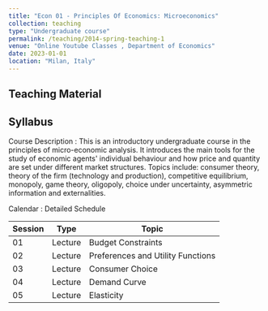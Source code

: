 ```yaml
---
title: "Econ 01 - Principles Of Economics: Microeconomics"
collection: teaching
type: "Undergraduate course"
permalink: /teaching/2014-spring-teaching-1
venue: "Online Youtube Classes , Department of Economics"
date: 2023-01-01
location: "Milan, Italy"
---
```


## Teaching Material

## Syllabus

Course Description
:   This is an introductory undergraduate course in the principles of micro-economic analysis. It introduces the main tools for the study of economic agents' individual behaviour and how price and quantity are set under different market structures. Topics include: consumer theory, theory of the firm (technology and production), competitive equilibrium, monopoly, game theory, oligopoly, choice under uncertainty, asymmetric information and externalities.

Calendar
:    Detailed Schedule

| Session   | Type         |  Topic                                      |
| --------  | ------------ | ------------------------------------------- |
| 01        | Lecture      | Budget Constraints                          |
| 02        | Lecture      | Preferences and Utility Functions           |
| 03        | Lecture      | Consumer Choice                             |
| 04        | Lecture      | Demand Curve                                |
| 05        | Lecture      | Elasticity                                  |
